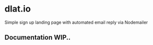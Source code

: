 # dlat.io
Simple sign up landing page with automated email reply via Nodemailer

## Documentation WIP..
